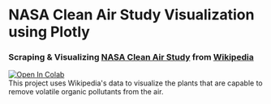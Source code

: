 # NASA Clean Air Study Visualization using Plotly
### Scraping & Visualizing <a href="https://ntrs.nasa.gov/citations/19930073077">NASA Clean Air Study</a> from <a href="https://en.wikipedia.org/wiki/NASA_Clean_Air_Study">Wikipedia</a>
[![Open In Colab](https://colab.research.google.com/assets/colab-badge.svg)](https://colab.research.google.com/drive/1I1iF9fmWGMEwrsqywqX1bnst3-hZOnbQ?usp=sharing)
<br>
This project uses Wikipedia's data to visualize the plants that are capable to remove volatile organic pollutants from the air.
